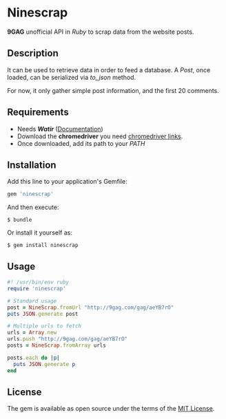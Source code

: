 # Ninescrap

**9GAG** unofficial API in *Ruby* to scrap data from the website posts.

## Description

It can be used to retrieve data in order to feed a database.
A *Post*, once loaded, can be serialized via _to\_json_ method.

For now, it only gather simple post information, and the first 20 comments.

## Requirements

* Needs _**Watir**_ ([Documentation](https://watir.com/installation/))
* Download the **chromedriver** you need [chromedriver links](https://sites.google.com/a/chromium.org/chromedriver/downloads).
* Once downloaded, add its path to your *PATH*

## Installation

Add this line to your application's Gemfile:

```ruby
gem 'ninescrap'
```

And then execute:

    $ bundle

Or install it yourself as:

    $ gem install ninescrap

## Usage

```ruby
#! /usr/bin/env ruby
require 'ninescrap'

# Standard usage
post = NineScrap.fromUrl "http://9gag.com/gag/aeYB7rO"
puts JSON.generate post

# Multiple urls to fetch
urls = Array.new
urls.push "http://9gag.com/gag/aeYB7rO"
posts = NineScrap.fromArray urls

posts.each do |p|
  puts JSON.generate p
end

```


## License

The gem is available as open source under the terms of the [MIT License](http://opensource.org/licenses/MIT).
